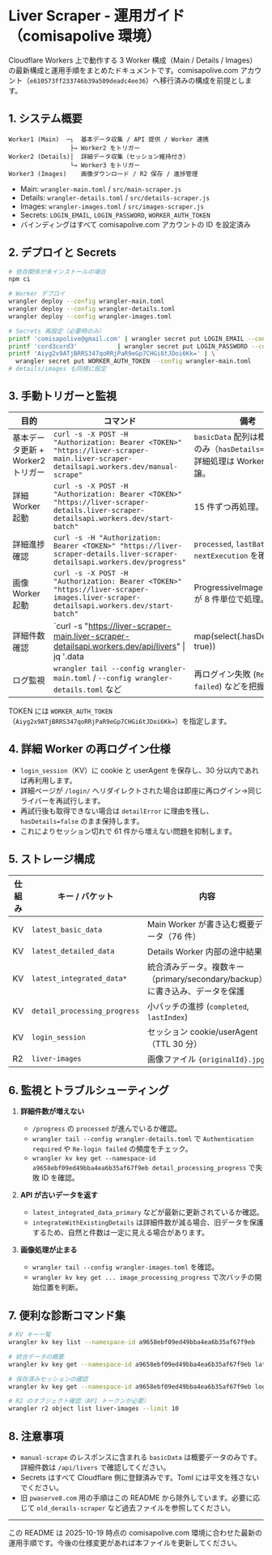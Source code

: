 # Liver Scraper - 運用ガイド（comisapolive 環境）

Cloudflare Workers 上で動作する 3 Worker 構成（Main / Details / Images）の最新構成と運用手順をまとめたドキュメントです。comisapolive.com アカウント（`e610573ff233746b39a509deadc4ee36`）へ移行済みの構成を前提とします。

## 1. システム概要

```
Worker1 (Main)  ─┐  基本データ収集 / API 提供 / Worker 連携
                 ├→ Worker2 をトリガー
Worker2 (Details)│  詳細データ収集（セッション維持付き）
                 └→ Worker3 をトリガー
Worker3 (Images)    画像ダウンロード / R2 保存 / 進捗管理
```

- Main: `wrangler-main.toml` / `src/main-scraper.js`
- Details: `wrangler-details.toml` / `src/details-scraper.js`
- Images: `wrangler-images.toml` / `src/images-scraper.js`
- Secrets: `LOGIN_EMAIL`, `LOGIN_PASSWORD`, `WORKER_AUTH_TOKEN`
- バインディングはすべて comisapolive.com アカウントの ID を設定済み

## 2. デプロイと Secrets

```bash
# 依存関係が未インストールの場合
npm ci

# Worker デプロイ
wrangler deploy --config wrangler-main.toml
wrangler deploy --config wrangler-details.toml
wrangler deploy --config wrangler-images.toml

# Secrets 再設定（必要時のみ）
printf 'comisapolive@gmail.com' | wrangler secret put LOGIN_EMAIL --config wrangler-main.toml
printf 'cord3cord3'           | wrangler secret put LOGIN_PASSWORD --config wrangler-main.toml
printf 'Aiyg2x9ATjBRRS347qoRRjPaR9eGp7CHGi6tJDoi6Kk=' | \
  wrangler secret put WORKER_AUTH_TOKEN --config wrangler-main.toml
# details/images も同様に設定
```

## 3. 手動トリガーと監視

| 目的 | コマンド | 備考 |
|------|----------|------|
| 基本データ更新 + Worker2 トリガー | `curl -s -X POST -H "Authorization: Bearer <TOKEN>" "https://liver-scraper-main.liver-scraper-detailsapi.workers.dev/manual-scrape"` | `basicData` 配列は概要データのみ（`hasDetails=false`）。詳細処理は Worker2 に委譲。 |
| 詳細 Worker 起動 | `curl -s -X POST -H "Authorization: Bearer <TOKEN>" "https://liver-scraper-details.liver-scraper-detailsapi.workers.dev/start-batch"` | 15 件ずつ再処理。 |
| 詳細進捗確認 | `curl -s -H "Authorization: Bearer <TOKEN>" "https://liver-scraper-details.liver-scraper-detailsapi.workers.dev/progress"` | `processed`, `lastBatch`, `nextExecution` を確認。 |
| 画像 Worker 起動 | `curl -s -X POST -H "Authorization: Bearer <TOKEN>" "https://liver-scraper-images.liver-scraper-detailsapi.workers.dev/start-batch"` | ProgressiveImageProcessor が 8 件単位で処理。 |
| 詳細件数確認 | `curl -s "https://liver-scraper-main.liver-scraper-detailsapi.workers.dev/api/livers" \| jq '.data | map(select(.hasDetails == true)) | length'` | 61 件より増加しているかを確認。 |
| ログ監視 | `wrangler tail --config wrangler-main.toml` / `--config wrangler-details.toml` など | 再ログイン失敗 (`Re-login failed`) などを把握。 |

TOKEN には `WORKER_AUTH_TOKEN`（`Aiyg2x9ATjBRRS347qoRRjPaR9eGp7CHGi6tJDoi6Kk=`）を指定します。

## 4. 詳細 Worker の再ログイン仕様

- `login_session`（KV）に cookie と userAgent を保存し、30 分以内であれば再利用します。
- 詳細ページが `/login/` へリダイレクトされた場合は即座に再ログイン→同じライバーを再試行します。
- 再試行後も取得できない場合は `detailError` に理由を残し、`hasDetails=false` のまま保持します。
- これによりセッション切れで 61 件から増えない問題を抑制します。

## 5. ストレージ構成

| 仕組み | キー / バケット | 内容 |
|--------|------------------|------|
| KV | `latest_basic_data` | Main Worker が書き込む概要データ（76 件） |
| KV | `latest_detailed_data` | Details Worker 内部の途中結果 |
| KV | `latest_integrated_data*` | 統合済みデータ。複数キー（primary/secondary/backup）に書き込み、データを保護 |
| KV | `detail_processing_progress` | 小バッチの進捗 (`completed`, `lastIndex`) |
| KV | `login_session` | セッション cookie/userAgent（TTL 30 分） |
| R2 | `liver-images` | 画像ファイル `{originalId}.jpg` |

## 6. 監視とトラブルシューティング

1. **詳細件数が増えない**
   - `/progress` の `processed` が進んでいるか確認。
   - `wrangler tail --config wrangler-details.toml` で `Authentication required` や `Re-login failed` の頻度をチェック。
   - `wrangler kv key get --namespace-id a9658ebf09ed49bba4ea6b35af67f9eb detail_processing_progress` で失敗 ID を確認。

2. **API が古いデータを返す**
   - `latest_integrated_data_primary` などが最新に更新されているか確認。
   - `integrateWithExistingDetails` は詳細件数が減る場合、旧データを保護するため、自然と件数は一定に見える場合があります。

3. **画像処理が止まる**
   - `wrangler tail --config wrangler-images.toml` を確認。
   - `wrangler kv key get ... image_processing_progress` で次バッチの開始位置を判断。

## 7. 便利な診断コマンド集

```bash
# KV キー一覧
wrangler kv key list --namespace-id a9658ebf09ed49bba4ea6b35af67f9eb

# 統合データの概要
wrangler kv key get --namespace-id a9658ebf09ed49bba4ea6b35af67f9eb latest_integrated_data_primary | jq '.integration'

# 保存済みセッションの確認
wrangler kv key get --namespace-id a9658ebf09ed49bba4ea6b35af67f9eb login_session

# R2 のオブジェクト確認（API トークンが必要）
wrangler r2 object list liver-images --limit 10
```

## 8. 注意事項

- `manual-scrape` のレスポンスに含まれる `basicData` は概要データのみです。詳細件数は `/api/livers` で確認してください。
- Secrets はすべて Cloudflare 側に登録済みです。Toml には平文を残さないでください。
- 旧 `pwaserve8.com` 用の手順はこの README から除外しています。必要に応じて `old_derails-scraper` など過去ファイルを参照してください。

---

この README は 2025-10-19 時点の comisapolive.com 環境に合わせた最新の運用手順です。今後の仕様変更があれば本ファイルを更新してください。
